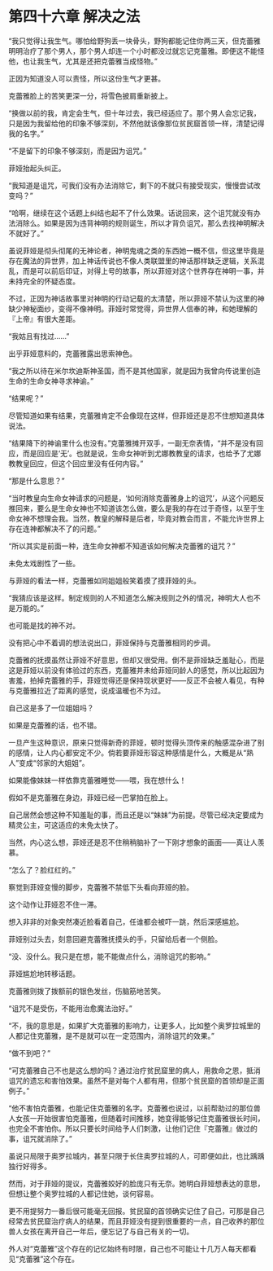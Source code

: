 # 第四十六章 解决之法

“我只觉得让我生气。哪怕给野狗丢一块骨头，野狗都能记住你两三天，但克蕾雅明明治疗了那个男人，那个男人却连一个小时都没过就忘记克蕾雅。即便这不能怪他，也让我生气，尤其是还把克蕾雅当成怪物。”

正因为知道没人可以责怪，所以这份生气才更甚。

克蕾雅脸上的苦笑更深一分，将雪色披肩重新披上。

“换做以前的我，肯定会生气，但十年过去，我已经适应了。那个男人会忘记我，只是因为我留给他的印象不够深刻，不然他就该像那位贫民窟首领一样，清楚记得我的名字。”

“不是留下的印象不够深刻，而是因为诅咒。”

菲娅抬起头纠正。

“我知道是诅咒，可我们没有办法消除它，剩下的不就只有接受现实，慢慢尝试改变吗？”

“哈啊，继续在这个话题上纠结也起不了什么效果。话说回来，这个诅咒就没有办法消除么。如果是因为违背神明的规则诞生，所以才背负诅咒，那么去找神明解决不就好了。”

虽说菲娅是彻头彻尾的无神论者，神明鬼魂之类的东西她一概不信，但这里毕竟是存在魔法的异世界，加上神话传说也不像人类联盟里的神话那样缺乏逻辑，关系混乱，而是可以前后印证，对得上号的故事，所以菲娅对这个世界存在神明一事，并未持完全的怀疑态度。

不过，正因为神话故事里对神明的行动记载的太清楚，所以菲娅不禁认为这里的神缺少神秘面纱，变得不像神明。菲娅时常觉得，异世界人信奉的神，和她理解的『上帝』有很大差距。

“我姑且有找过……”

出乎菲娅意料的，克蕾雅露出思索神色。

“我之所以待在米尔坎迪斯神圣国，而不是其他国家，就是因为我曾向传说里创造生命的生命女神寻求神谕。”

“结果呢？”

尽管知道如果有结果，克蕾雅肯定不会像现在这样，但菲娅还是忍不住想知道具体说法。

“结果降下的神谕里什么也没有。”克蕾雅摊开双手，一副无奈表情，“并不是没有回应，而是回应是‘无’。也就是说，生命女神听到尤娜教教皇的请求，也给予了尤娜教教皇回应，但这个回应里没有任何内容。”

“那是什么意思？”

“当时教皇向生命女神请求的问题是，‘如何消除克蕾雅身上的诅咒’，从这个问题反推回来，要么是生命女神也不知道该怎么做，要么是我的存在过于奇怪，以至于生命女神不想理会我。当然，教皇的解释是后者，毕竟对教会而言，不能允许世界上存在连神都解决不了的问题。”

“所以其实是前面一种，连生命女神都不知道该如何解决克蕾雅的诅咒？”

未免太戏剧性了一些。

与菲娅的看法一样，克蕾雅如同姐姐般笑着摸了摸菲娅的头。

“我猜应该是这样。制定规则的人不知道怎么解决规则之外的情况，神明大人也不是万能的。”

也可能是找的神不对。

没有把心中不着调的想法说出口，菲娅保持与克蕾雅相同的步调。

克蕾雅的抚摸虽然让菲娅不好意思，但却又很受用。倒不是菲娅缺乏羞耻心，而是这是菲娅以前没有体验过的东西，克蕾雅并未给菲娅同龄人的感觉，所以比起因为害羞，拍掉克蕾雅的手，菲娅觉得还是保持现状更好——反正不会被人看见，有种与克蕾雅拉近了距离的感觉，说成温暖也不为过。

自己这是多了一位姐姐吗？

如果是克蕾雅的话，也不错。

一旦产生这种意识，原来只觉得新奇的菲娅，顿时觉得头顶传来的触感混杂进了别的感情，让人内心都安定不少。倘若要菲娅形容这种感情是什么，大概是从“熟人”变成“邻家的大姐姐”。

如果能像妹妹一样依靠克蕾雅睡觉——喂，我在想什么！

假如不是克蕾雅在身边，菲娅已经一巴掌拍在脸上。

自己居然会想这种不知羞耻的事，而且还是以“妹妹”为前提。尽管已经决定要成为精灵公主，可这适应的未免太快了。

当然，内心这么想，菲娅还是忍不住稍稍脑补了一下刚才想象的画面——真让人羡慕。

“怎么了？脸红红的。”

察觉到菲娅变慢的脚步，克蕾雅不禁低下头看向菲娅的脸。

这个动作让菲娅忍不住一滞。

想入非非的对象突然凑近脸看着自己，任谁都会被吓一跳，然后深感尴尬。

菲娅别过头去，刻意回避克蕾雅抚摸头的手，只留给后者一个侧脸。

“没、没什么。我只是在想，能不能做点什么，消除诅咒的影响。”

菲娅尴尬地转移话题。

克蕾雅则拨了拨额前的银色发丝，伤脑筋地苦笑。

“诅咒不是受伤，不能用治愈魔法治好。”

“不，我的意思是，如果扩大克蕾雅的影响力，让更多人，比如整个奥罗拉城里的人都记住克蕾雅，是不是就可以在一定范围内，消除诅咒的效果。”

“做不到吧？”

“可克蕾雅自己不也是这么想的吗？通过治疗贫民窟里的病人，用救命之恩，抵消诅咒的遗忘和害怕效果。虽然不是对每个人都有用，但那个贫民窟的首领却是正面例子。”

“他不害怕克蕾雅，也能记住克蕾雅的名字。克蕾雅也说过，以前帮助过的那位兽人女孩一开始很害怕克蕾雅，但随着时间推移，她变得能够记住克蕾雅很长时间，也完全不害怕你。所以只要长时间给予人们刺激，让他们记住『克蕾雅』做过的事，诅咒就消除了。”

虽说只局限于奥罗拉城内，甚至只限于长住奥罗拉城的人，可即便如此，也比踽踽独行好得多。

然而，对于菲娅的提议，克蕾雅姣好的脸庞只有无奈。她明白菲娅想表达的意思，但想让整个奥罗拉城的人都记住她，谈何容易。

更不用提努力一番后很可能毫无回报。贫民窟的首领确实记住了自己，可那是自己经常去贫民窟治疗病人的结果，而且菲娅没有提到很重要的一点，自己收养的那位兽人女孩在离开自己一年后，便忘记了与自己有关的一切。

外人对“克蕾雅”这个存在的记忆始终有时限，自己也不可能让十几万人每天都看见“克蕾雅”这个存在。
